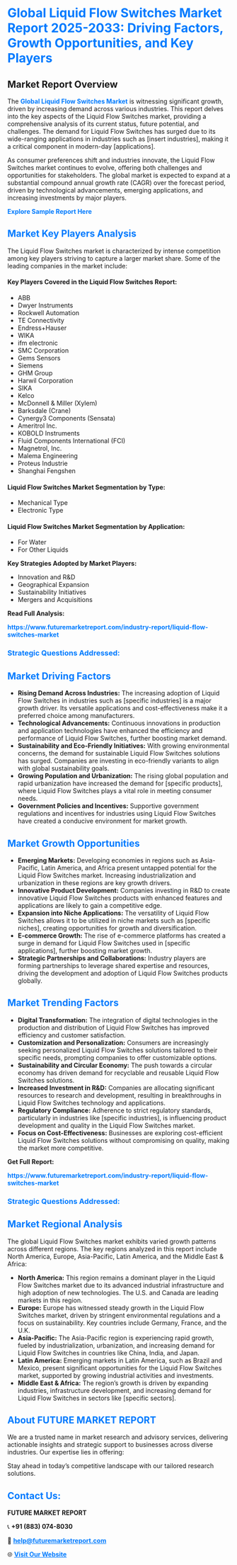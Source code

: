 <h1 style="color: #007BFF;">Global Liquid Flow Switches Market Report 2025-2033: Driving Factors, Growth Opportunities, and Key Players</h1>

<section id="overview">
<h2>Market Report Overview</h2>
<p>The <a href="https://www.futuremarketreport.com/industry-report/liquid-flow-switches-market" style="color: #007BFF; text-decoration: none;"><strong>Global Liquid Flow Switches Market</strong></a> is witnessing significant growth, driven by increasing demand across various industries. This report delves into the key aspects of the Liquid Flow Switches market, providing a comprehensive analysis of its current status, future potential, and challenges. The demand for Liquid Flow Switches has surged due to its wide-ranging applications in industries such as [insert industries], making it a critical component in modern-day [applications].</p>
<p>As consumer preferences shift and industries innovate, the Liquid Flow Switches market continues to evolve, offering both challenges and opportunities for stakeholders. The global market is expected to expand at a substantial compound annual growth rate (CAGR) over the forecast period, driven by technological advancements, emerging applications, and increasing investments by major players.</p>
</section>

<section id="overview">
<p><a href="https://www.futuremarketreport.com/request-sample/reportId=76478" style="color: #007BFF; text-decoration: none;"><strong>Explore Sample Report Here</strong></a></p>
</section>

<section id="key-players">
<h2 style="color: #007BFF;">Market Key Players Analysis</h2>
<p>The Liquid Flow Switches market is characterized by intense competition among key players striving to capture a larger market share. Some of the leading companies in the market include:</p>
<h4>Key Players Covered in the Liquid Flow Switches Report:</h4>
<ul><li>ABB</li><li>Dwyer Instruments</li><li>Rockwell Automation</li><li>TE Connectivity</li><li>Endress+Hauser</li><li>WIKA</li><li>ifm electronic</li><li>SMC Corporation</li><li>Gems Sensors</li><li>Siemens</li><li>GHM Group</li><li>Harwil Corporation</li><li>SIKA</li><li>Kelco</li><li>McDonnell &amp; Miller (Xylem)</li><li>Barksdale (Crane)</li><li>Cynergy3 Components (Sensata)</li><li>Ameritrol Inc.</li><li>KOBOLD Instruments</li><li>Fluid Components International (FCI)</li><li>Magnetrol, Inc.</li><li>Malema Engineering</li><li>Proteus Industrie</li><li>Shanghai Fengshen</li></ul>
<h4>Liquid Flow Switches Market Segmentation by Type:</h4>
<ul><li>Mechanical Type</li><li>Electronic Type</li></ul>

<h4>Liquid Flow Switches Market Segmentation by Application:</h4>
<ul><li>For Water</li><li>For Other Liquids</li></ul>
<p><strong>Key Strategies Adopted by Market Players:</strong></p>
<ul>
<li>Innovation and R&D</li>
<li>Geographical Expansion</li>
<li>Sustainability Initiatives</li>
<li>Mergers and Acquisitions</li>
</ul>
</section>

<section>
<p><strong>Read Full Analysis: </strong></p><a href="https://www.futuremarketreport.com/industry-report/liquid-flow-switches-market" style="color: #007BFF; text-decoration: none;"><strong>https://www.futuremarketreport.com/industry-report/liquid-flow-switches-market</strong></a>
<h3 style="color: #007BFF;">Strategic Questions Addressed:</h3>
</section>

<section id="driving-factors">
<h2 style="color: #007BFF;">Market Driving Factors</h2>
<ul>
<li><strong>Rising Demand Across Industries:</strong> The increasing adoption of Liquid Flow Switches in industries such as [specific industries] is a major growth driver. Its versatile applications and cost-effectiveness make it a preferred choice among manufacturers.</li>
<li><strong>Technological Advancements:</strong> Continuous innovations in production and application technologies have enhanced the efficiency and performance of Liquid Flow Switches, further boosting market demand.</li>
<li><strong>Sustainability and Eco-Friendly Initiatives:</strong> With growing environmental concerns, the demand for sustainable Liquid Flow Switches solutions has surged. Companies are investing in eco-friendly variants to align with global sustainability goals.</li>
<li><strong>Growing Population and Urbanization:</strong> The rising global population and rapid urbanization have increased the demand for [specific products], where Liquid Flow Switches plays a vital role in meeting consumer needs.</li>
<li><strong>Government Policies and Incentives:</strong> Supportive government regulations and incentives for industries using Liquid Flow Switches have created a conducive environment for market growth.</li>
</ul>
</section>

<section id="growth-opportunities">
<h2 style="color: #007BFF;">Market Growth Opportunities</h2>
<ul>
<li><strong>Emerging Markets:</strong> Developing economies in regions such as Asia-Pacific, Latin America, and Africa present untapped potential for the Liquid Flow Switches market. Increasing industrialization and urbanization in these regions are key growth drivers.</li>
<li><strong>Innovative Product Development:</strong> Companies investing in R&D to create innovative Liquid Flow Switches products with enhanced features and applications are likely to gain a competitive edge.</li>
<li><strong>Expansion into Niche Applications:</strong> The versatility of Liquid Flow Switches allows it to be utilized in niche markets such as [specific niches], creating opportunities for growth and diversification.</li>
<li><strong>E-commerce Growth:</strong> The rise of e-commerce platforms has created a surge in demand for Liquid Flow Switches used in [specific applications], further boosting market growth.</li>
<li><strong>Strategic Partnerships and Collaborations:</strong> Industry players are forming partnerships to leverage shared expertise and resources, driving the development and adoption of Liquid Flow Switches products globally.</li>
</ul>
</section>

<section id="trending-factors">
<h2 style="color: #007BFF;">Market Trending Factors</h2>
<ul>
<li><strong>Digital Transformation:</strong> The integration of digital technologies in the production and distribution of Liquid Flow Switches has improved efficiency and customer satisfaction.</li>
<li><strong>Customization and Personalization:</strong> Consumers are increasingly seeking personalized Liquid Flow Switches solutions tailored to their specific needs, prompting companies to offer customizable options.</li>
<li><strong>Sustainability and Circular Economy:</strong> The push towards a circular economy has driven demand for recyclable and reusable Liquid Flow Switches solutions.</li>
<li><strong>Increased Investment in R&D:</strong> Companies are allocating significant resources to research and development, resulting in breakthroughs in Liquid Flow Switches technology and applications.</li>
<li><strong>Regulatory Compliance:</strong> Adherence to strict regulatory standards, particularly in industries like [specific industries], is influencing product development and quality in the Liquid Flow Switches market.</li>
<li><strong>Focus on Cost-Effectiveness:</strong> Businesses are exploring cost-efficient Liquid Flow Switches solutions without compromising on quality, making the market more competitive.</li>
</ul>
</section>

<section>
<p><strong>Get Full Report: </strong></p><a href="https://www.futuremarketreport.com/industry-report/liquid-flow-switches-market" style="color: #007BFF; text-decoration: none;"><strong>https://www.futuremarketreport.com/industry-report/liquid-flow-switches-market</strong></a>
<h3 style="color: #007BFF;">Strategic Questions Addressed:</h3>
</section>


<section id="regional-analysis">
<h2 style="color: #007BFF;">Market Regional Analysis</h2>
<p>The global Liquid Flow Switches market exhibits varied growth patterns across different regions. The key regions analyzed in this report include North America, Europe, Asia-Pacific, Latin America, and the Middle East & Africa:</p>
<ul>
<li><strong>North America:</strong> This region remains a dominant player in the Liquid Flow Switches market due to its advanced industrial infrastructure and high adoption of new technologies. The U.S. and Canada are leading markets in this region.</li>
<li><strong>Europe:</strong> Europe has witnessed steady growth in the Liquid Flow Switches market, driven by stringent environmental regulations and a focus on sustainability. Key countries include Germany, France, and the U.K.</li>
<li><strong>Asia-Pacific:</strong> The Asia-Pacific region is experiencing rapid growth, fueled by industrialization, urbanization, and increasing demand for Liquid Flow Switches in countries like China, India, and Japan.</li>
<li><strong>Latin America:</strong> Emerging markets in Latin America, such as Brazil and Mexico, present significant opportunities for the Liquid Flow Switches market, supported by growing industrial activities and investments.</li>
<li><strong>Middle East & Africa:</strong> The region’s growth is driven by expanding industries, infrastructure development, and increasing demand for Liquid Flow Switches in sectors like [specific sectors].</li>
</ul>
</section>

<footer>
<h2 style="color: #007BFF;">About FUTURE MARKET REPORT</h2>
<p>We are a trusted name in market research and advisory services, delivering actionable insights and strategic support to businesses across diverse industries. Our expertise lies in offering:</p>

<p>Stay ahead in today’s competitive landscape with our tailored research solutions.</p>

<h2 style="color: #007BFF;">Contact Us:</h2>
<p><strong>FUTURE MARKET REPORT</strong></p>
<p>📞 <strong>+91 (883) 074-8030</strong></p>
<p>📧 <strong><a href="mailto:help@futuremarketreport.com" style="color: #007BFF;">help@futuremarketreport.com</a></strong></p>
<p>🌐 <strong><a href="https://www.futuremarketreport.com/" style="color: #007BFF;">Visit Our Website</a></strong></p>
</footer>